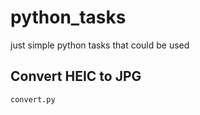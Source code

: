 # python_tasks
just simple python tasks that could be used 
## Convert HEIC to JPG
```
convert.py
```
